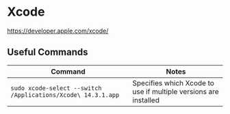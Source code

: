 # Xcode

<https://developer.apple.com/xcode/>

## Useful Commands

| Command                                                      | Notes                                                           |
| ------------------------------------------------------------ | --------------------------------------------------------------- |
| `sudo xcode-select --switch /Applications/Xcode\ 14.3.1.app` | Specifies which Xcode to use if multiple versions are installed |
